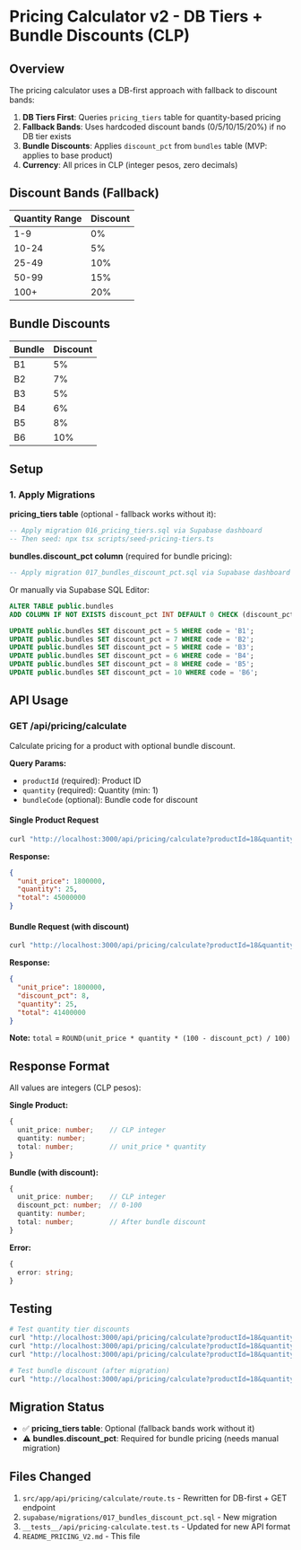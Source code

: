 # Pricing Calculator v2 - DB Tiers + Bundle Discounts (CLP)

## Overview

The pricing calculator uses a DB-first approach with fallback to discount bands:

1. **DB Tiers First**: Queries `pricing_tiers` table for quantity-based pricing
2. **Fallback Bands**: Uses hardcoded discount bands (0/5/10/15/20%) if no DB tier exists
3. **Bundle Discounts**: Applies `discount_pct` from `bundles` table (MVP: applies to base product)
4. **Currency**: All prices in CLP (integer pesos, zero decimals)

## Discount Bands (Fallback)

| Quantity Range | Discount |
|---------------|----------|
| 1-9           | 0%       |
| 10-24         | 5%       |
| 25-49         | 10%      |
| 50-99         | 15%      |
| 100+          | 20%      |

## Bundle Discounts

| Bundle | Discount |
|--------|----------|
| B1     | 5%       |
| B2     | 7%       |
| B3     | 5%       |
| B4     | 6%       |
| B5     | 8%       |
| B6     | 10%      |

## Setup

### 1. Apply Migrations

**pricing_tiers table** (optional - fallback works without it):
```sql
-- Apply migration 016_pricing_tiers.sql via Supabase dashboard
-- Then seed: npx tsx scripts/seed-pricing-tiers.ts
```

**bundles.discount_pct column** (required for bundle pricing):
```sql
-- Apply migration 017_bundles_discount_pct.sql via Supabase dashboard
```

Or manually via Supabase SQL Editor:
```sql
ALTER TABLE public.bundles
ADD COLUMN IF NOT EXISTS discount_pct INT DEFAULT 0 CHECK (discount_pct >= 0 AND discount_pct <= 100);

UPDATE public.bundles SET discount_pct = 5 WHERE code = 'B1';
UPDATE public.bundles SET discount_pct = 7 WHERE code = 'B2';
UPDATE public.bundles SET discount_pct = 5 WHERE code = 'B3';
UPDATE public.bundles SET discount_pct = 6 WHERE code = 'B4';
UPDATE public.bundles SET discount_pct = 8 WHERE code = 'B5';
UPDATE public.bundles SET discount_pct = 10 WHERE code = 'B6';
```

## API Usage

### GET /api/pricing/calculate

Calculate pricing for a product with optional bundle discount.

**Query Params:**
- `productId` (required): Product ID
- `quantity` (required): Quantity (min: 1)
- `bundleCode` (optional): Bundle code for discount

#### Single Product Request

```bash
curl "http://localhost:3000/api/pricing/calculate?productId=18&quantity=25" | jq
```

**Response:**
```json
{
  "unit_price": 1800000,
  "quantity": 25,
  "total": 45000000
}
```

#### Bundle Request (with discount)

```bash
curl "http://localhost:3000/api/pricing/calculate?productId=18&quantity=25&bundleCode=B5" | jq
```

**Response:**
```json
{
  "unit_price": 1800000,
  "discount_pct": 8,
  "quantity": 25,
  "total": 41400000
}
```

**Note:** `total` = `ROUND(unit_price * quantity * (100 - discount_pct) / 100)`

## Response Format

All values are integers (CLP pesos):

**Single Product:**
```typescript
{
  unit_price: number;    // CLP integer
  quantity: number;
  total: number;         // unit_price * quantity
}
```

**Bundle (with discount):**
```typescript
{
  unit_price: number;    // CLP integer
  discount_pct: number;  // 0-100
  quantity: number;
  total: number;         // After bundle discount
}
```

**Error:**
```typescript
{
  error: string;
}
```

## Testing

```bash
# Test quantity tier discounts
curl "http://localhost:3000/api/pricing/calculate?productId=18&quantity=1" | jq
curl "http://localhost:3000/api/pricing/calculate?productId=18&quantity=25" | jq
curl "http://localhost:3000/api/pricing/calculate?productId=18&quantity=100" | jq

# Test bundle discount (after migration)
curl "http://localhost:3000/api/pricing/calculate?productId=18&quantity=25&bundleCode=B5" | jq
```

## Migration Status

- ✅ **pricing_tiers table**: Optional (fallback bands work without it)
- ⚠️ **bundles.discount_pct**: Required for bundle pricing (needs manual migration)

## Files Changed

1. `src/app/api/pricing/calculate/route.ts` - Rewritten for DB-first + GET endpoint
2. `supabase/migrations/017_bundles_discount_pct.sql` - New migration
3. `__tests__/api/pricing-calculate.test.ts` - Updated for new API format
4. `README_PRICING_V2.md` - This file
